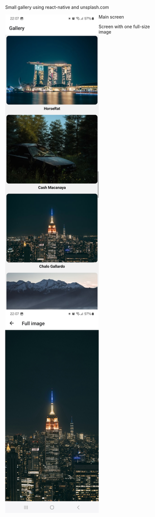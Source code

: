 Small gallery using react-native and unsplash.com

Main screen
<img align="left" src="assets/main.jpg" alt="main screen" width="300"/>

Screen with one full-size image
<img align="left" src="assets/individual.jpg" alt="individual screen" width="300"/>


